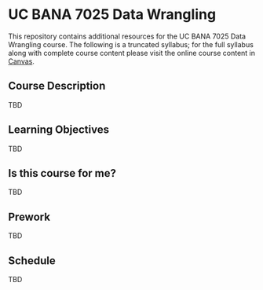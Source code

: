 UC BANA 7025 Data Wrangling
================

This repository contains additional resources for the UC BANA 7025 Data Wrangling course. The following is a truncated syllabus; for the full syllabus along with complete course content please visit the online course content in [Canvas](https://uc.instructure.com/). 


## Course Description

TBD

## Learning Objectives

TBD

## Is this course for me?

TBD

## Prework

TBD

## Schedule

TBD

